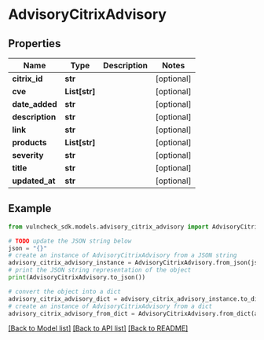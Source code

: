 # AdvisoryCitrixAdvisory


## Properties

Name | Type | Description | Notes
------------ | ------------- | ------------- | -------------
**citrix_id** | **str** |  | [optional] 
**cve** | **List[str]** |  | [optional] 
**date_added** | **str** |  | [optional] 
**description** | **str** |  | [optional] 
**link** | **str** |  | [optional] 
**products** | **List[str]** |  | [optional] 
**severity** | **str** |  | [optional] 
**title** | **str** |  | [optional] 
**updated_at** | **str** |  | [optional] 

## Example

```python
from vulncheck_sdk.models.advisory_citrix_advisory import AdvisoryCitrixAdvisory

# TODO update the JSON string below
json = "{}"
# create an instance of AdvisoryCitrixAdvisory from a JSON string
advisory_citrix_advisory_instance = AdvisoryCitrixAdvisory.from_json(json)
# print the JSON string representation of the object
print(AdvisoryCitrixAdvisory.to_json())

# convert the object into a dict
advisory_citrix_advisory_dict = advisory_citrix_advisory_instance.to_dict()
# create an instance of AdvisoryCitrixAdvisory from a dict
advisory_citrix_advisory_from_dict = AdvisoryCitrixAdvisory.from_dict(advisory_citrix_advisory_dict)
```
[[Back to Model list]](../README.md#documentation-for-models) [[Back to API list]](../README.md#documentation-for-api-endpoints) [[Back to README]](../README.md)



